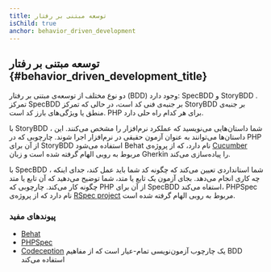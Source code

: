 ```yaml
---
title: توسعه مبتنی بر رفتار
isChild: true
anchor: behavior_driven_development
---
```


## توسعه مبتنی بر رفتار {#behavior_driven_development_title}

دو نوع مختلف از توسعه‌ی مبتنی بر رفتار (BDD) وجود دارد: SpecBDD و StoryBDD . تمرکز SpecBDD بر جنبه‌ی فنی کد است، در حالی که تمرکز StoryBDD بر جنبه‌ی منطق یا ویژگی‌های بارز کد است. PHP برای هر کدام راه حلی دارد.

با StoryBDD ، شما داستان‌هایی می‌نویسید که عملکرد نرم‌افزار را مشخص می‌کنند. این داستان‌ها می‌توانند به عنوان آزمون حقیقی در نرم‌افزار اجرا شوند. چارچوبی که در PHP از آن برای StoryBDD استفاده می‌شود Behat نام دارد، که از پروژه‌ی [Cucumber](http://cukes.info) مربوط به روبی الهام گرفته شده است و زبان Gherkin را پیاده‌سازی می‌کند.

با SpecBDD ، شما استانداردی تعیین می‌کند که چگونه کد شما باید عمل کند، جدای اینکه چه کاری انجام می‌دهد. بجای آزمون یک تابع یا متد، شما توضیح می‌دهید که آن تابع یا متد چگونه کار می‌کند. چارچوبی که PHP از آن برای SpecBDD استفاه می‌کند، PHPSpec نام دارد که از پروژه‌ی [RSpec project](http://rspec.info) مربوط به روبی الهام گرفته شده است.

### پیوندهای مفید

* [Behat](http://behat.org)
* [PHPSpec](http://www.phpspec.net)
* [Codeception](http://www.codeception.com) یک چارچوب آزمون‌نویسی تمام-عیار است که از مفاهیم BDD استفاده می‌کند
